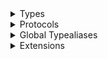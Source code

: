 <details>
<summary>Types</summary>

  - [BaseOperation](/BaseOperation)
  - [BaseOperation.State](/BaseOperation.State)
  - [CompletionOperation](/CompletionOperation)
  - [DataTaskOperation](/DataTaskOperation)
  - [DownloadOperation](/DownloadOperation)
  - [HTTPMethod](/HTTPMethod)
  - [JSONParameterEncoder](/JSONParameterEncoder)
  - [NetworkClient](/NetworkClient)
  - [NetworkError](/NetworkError)
  - [NetworkRequest](/NetworkRequest)
  - [URLParametersEncoder](/URLParametersEncoder)
  - [UploadOperation](/UploadOperation)

</details>

<details>
<summary>Protocols</summary>

  - [Endpoint](/Endpoint)
  - [NetworkProvider](/NetworkProvider)
  - [ParameterEncoder](/ParameterEncoder)
  - [Requestable](/Requestable)

</details>

<details>
<summary>Global Typealiases</summary>

  - [Completion](/Completion)
  - [HTTPHeaders](/HTTPHeaders)
  - [Parameters](/Parameters)
  - [Path](/Path)

</details>

<details>
<summary>Extensions</summary>

  - [Encodable](/Encodable)
  - [String](/String)

</details>
